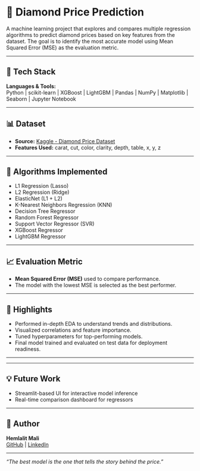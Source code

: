 # 💎 Diamond Price Prediction

A machine learning project that explores and compares multiple regression algorithms to predict diamond prices based on key features from the dataset. The goal is to identify the most accurate model using Mean Squared Error (MSE) as the evaluation metric.

---

## 🔧 Tech Stack
**Languages & Tools:**  
Python $|$ scikit-learn $|$ XGBoost $|$ LightGBM $|$ Pandas $|$ NumPy $|$ Matplotlib $|$ Seaborn $|$ Jupyter Notebook

---

## 📊 Dataset
- **Source:** [Kaggle - Diamond Price Dataset](https://www.kaggle.com/code/developerhem/regression-diamonds-price-prediction)
- **Features Used:** carat, cut, color, clarity, depth, table, x, y, z

---

## 🧠 Algorithms Implemented
- L1 Regression (Lasso)
- L2 Regression (Ridge)
- ElasticNet (L1 + L2)
- K-Nearest Neighbors Regression (KNN)
- Decision Tree Regressor
- Random Forest Regressor
- Support Vector Regressor (SVR)
- XGBoost Regressor
- LightGBM Regressor

---

## 📈 Evaluation Metric
- **Mean Squared Error (MSE)** used to compare performance.
- The model with the lowest MSE is selected as the best performer.

---

## 🚀 Highlights
- Performed in-depth EDA to understand trends and distributions.
- Visualized correlations and feature importance.
- Tuned hyperparameters for top-performing models.
- Final model trained and evaluated on test data for deployment readiness.

---


---

## 💡 Future Work
- Streamlit-based UI for interactive model inference
- Real-time comparison dashboard for regressors

---

## 🙌 Author
**Hemlalit Mali**  
[GitHub](https://github.com/hemlalit) $|$ [LinkedIn](https://www.linkedin.com/in/hemlalit)

---

_“The best model is the one that tells the story behind the price.”_
